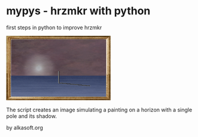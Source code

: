 # mypys - hrzmkr with python


first steps in python to improve hrzmkr


![example](temp/out.png)


The script creates an image simulating a painting on a horizon with a single pole and its shadow.



by alkasoft.org
